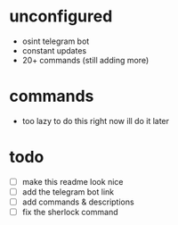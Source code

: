 # unconfigured
- osint telegram bot
- constant updates
- 20+ commands (still adding more)

# commands
- too lazy to do this right now ill do it later

# todo
- [ ] make this readme look nice
- [ ] add the telegram bot link
- [ ] add commands & descriptions
- [ ] fix the sherlock command
